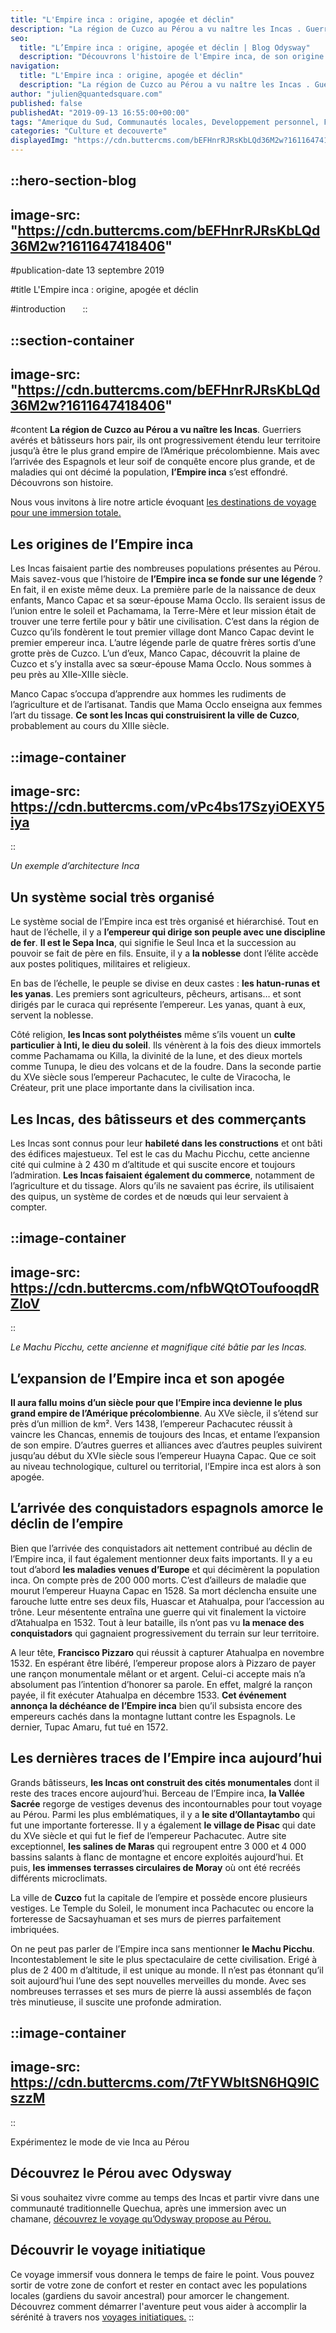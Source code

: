 ```yaml
---
title: "L'Empire inca : origine, apogée et déclin"
description: "La région de Cuzco au Pérou a vu naître les Incas . Guerriers avérés et bâtisseurs hors pair, ils ont progressivement étendu leur territoire jusqu'à être le plus grand empire de l'Amérique précolombienne. Mais avec l'arrivée des Espagnols et leur soif de conquête encore plus grande, et de maladies..."
seo:
  title: "L’Empire inca : origine, apogée et déclin | Blog Odysway"
  description: "Découvrons l'histoire de l'Empire inca, de son origine a son déclin, en passant par son apogée et ses constructions spectaculaires."
navigation:
  title: "L'Empire inca : origine, apogée et déclin"
  description: "La région de Cuzco au Pérou a vu naître les Incas . Guerriers avérés et bâtisseurs hors pair, ils ont progressivement étendu leur territoire jusqu'à être le plus grand empire de l'Amérique précolombienne. Mais avec l'arrivée des Espagnols et leur soif de conquête encore plus grande, et de maladies..."
author: "julien@quantedsquare.com"
published: false
publishedAt: "2019-09-13 16:55:00+00:00"
tags: "Amerique du Sud, Communautés locales, Developpement personnel, Famille, Perou"
categories: "Culture et decouverte"
displayedImg: "https://cdn.buttercms.com/bEFHnrRJRsKbLQd36M2w?1611647418406"
---
```


::hero-section-blog
---
image-src: "https://cdn.buttercms.com/bEFHnrRJRsKbLQd36M2w?1611647418406"
---
#publication-date
13 septembre 2019

#title
L'Empire inca : origine, apogée et déclin

#introduction
      
::

::section-container
---
image-src: "https://cdn.buttercms.com/bEFHnrRJRsKbLQd36M2w?1611647418406"
---
#content
**La région de Cuzco au Pérou a vu naître les Incas**. Guerriers avérés et bâtisseurs hors pair, ils ont progressivement étendu leur territoire jusqu’à être le plus grand empire de l’Amérique précolombienne. Mais avec l’arrivée des Espagnols et leur soif de conquête encore plus grande, et de maladies qui ont décimé la population, **l’Empire inca** s’est effondré. Découvrons son histoire.

Nous vous invitons à lire notre article évoquant [les destinations de voyage pour une immersion totale.](https://odysway.com/ou-partir-voyage-immersion-totale)

## Les origines de l’Empire inca

Les Incas faisaient partie des nombreuses populations présentes au Pérou. Mais savez-vous que l’histoire de **l’Empire inca se fonde sur une légende** ? En fait, il en existe même deux. La première parle de la naissance de deux enfants, Manco Capac et sa sœur-épouse Mama Occlo. Ils seraient issus de l’union entre le soleil et Pachamama, la Terre-Mère et leur mission était de trouver une terre fertile pour y bâtir une civilisation. C’est dans la région de Cuzco qu’ils fondèrent le tout premier village dont Manco Capac devint le premier empereur inca. L’autre légende parle de quatre frères sortis d’une grotte près de Cuzco. L’un d’eux, Manco Capac, découvrit la plaine de Cuzco et s’y installa avec sa sœur-épouse Mama Occlo. Nous sommes à peu près au XIIe-XIIIe siècle.

Manco Capac s’occupa d’apprendre aux hommes les rudiments de l’agriculture et de l’artisanat. Tandis que Mama Occlo enseigna aux femmes l’art du tissage. **Ce sont les Incas qui construisirent la ville de Cuzco**, probablement au cours du XIIIe siècle.

::image-container
---
image-src: https://cdn.buttercms.com/vPc4bs17SzyiOEXY5iya
---
::

_Un exemple d’architecture Inca_

## Un système social très organisé

Le système social de l’Empire inca est très organisé et hiérarchisé. Tout en haut de l’échelle, il y a **l’empereur qui dirige son peuple avec une discipline de fer**. **Il est le Sepa Inca**, qui signifie le Seul Inca et la succession au pouvoir se fait de père en fils. Ensuite, il y a **la noblesse** dont l’élite accède aux postes politiques, militaires et religieux. 

En bas de l’échelle, le peuple se divise en deux castes : **les hatun-runas et les yanas**. Les premiers sont agriculteurs, pêcheurs, artisans… et sont dirigés par le curaca qui représente l’empereur. Les yanas, quant à eux, servent la noblesse.

Côté religion, **les Incas sont polythéistes** même s’ils vouent un **culte particulier à Inti, le dieu du soleil**. Ils vénèrent à la fois des dieux immortels comme Pachamama ou Killa, la divinité de la lune, et des dieux mortels comme Tunupa, le dieu des volcans et de la foudre. Dans la seconde partie du XVe siècle sous l’empereur Pachacutec, le culte de Viracocha, le Créateur, prit une place importante dans la civilisation inca.

## Les Incas, des bâtisseurs et des commerçants

Les Incas sont connus pour leur **habileté dans les constructions** et ont bâti des édifices majestueux. Tel est le cas du Machu Picchu, cette ancienne cité qui culmine à 2 430 m d’altitude et qui suscite encore et toujours l’admiration. **Les Incas faisaient également du commerce**, notamment de l’agriculture et du tissage. Alors qu’ils ne savaient pas écrire, ils utilisaient des quipus, un système de cordes et de nœuds qui leur servaient à compter.

::image-container
---
image-src: https://cdn.buttercms.com/nfbWQtOToufooqdRZIoV
---
::

_Le Machu Picchu, cette ancienne et magnifique cité bâtie par les Incas._

## L’expansion de l’Empire inca et son apogée

**Il aura fallu moins d’un siècle pour que l’Empire inca devienne le plus grand empire de l’Amérique précolombienne**. Au XVe siècle, il s’étend sur près d’un million de km². Vers 1438, l’empereur Pachacutec réussit à vaincre les Chancas, ennemis de toujours des Incas, et entame l’expansion de son empire. D’autres guerres et alliances avec d’autres peuples suivirent jusqu’au début du XVIe siècle sous l’empereur Huayna Capac. Que ce soit au niveau technologique, culturel ou territorial, l’Empire inca est alors à son apogée.

## L’arrivée des conquistadors espagnols amorce le déclin de l’empire

Bien que l’arrivée des conquistadors ait nettement contribué au déclin de l’Empire inca, il faut également mentionner deux faits importants. Il y a eu tout d’abord **les maladies venues d’Europe** et qui décimèrent la population inca. On compte près de 200 000 morts. C’est d’ailleurs de maladie que mourut l’empereur Huayna Capac en 1528. Sa mort déclencha ensuite une farouche lutte entre ses deux fils, Huascar et Atahualpa, pour l’accession au trône. Leur mésentente entraîna une guerre qui vit finalement la victoire d’Atahualpa en 1532. Tout à leur bataille, ils n’ont pas vu **la menace des conquistadors** qui gagnaient progressivement du terrain sur leur territoire.

A leur tête, **Francisco Pizzaro** qui réussit à capturer Atahualpa en novembre 1532. En espérant être libéré, l’empereur propose alors à Pizzaro de payer une rançon monumentale mêlant or et argent. Celui-ci accepte mais n’a absolument pas l’intention d’honorer sa parole. En effet, malgré la rançon payée, il fit exécuter Atahualpa en décembre 1533. **Cet événement annonça la déchéance de l’Empire inca** bien qu’il subsista encore des empereurs cachés dans la montagne luttant contre les Espagnols. Le dernier, Tupac Amaru, fut tué en 1572.

## Les dernières traces de l’Empire inca aujourd’hui

Grands bâtisseurs, **les Incas ont construit des cités monumentales** dont il reste des traces encore aujourd’hui. Berceau de l’Empire inca, **la Vallée Sacrée** regorge de vestiges devenus des incontournables pour tout voyage au Pérou. Parmi les plus emblématiques, il y a **le site d’Ollantaytambo** qui fut une importante forteresse. Il y a également **le village de Pisac** qui date du XVe siècle et qui fut le fief de l’empereur Pachacutec. Autre site exceptionnel, **les salines de Maras** qui regroupent entre 3 000 et 4 000 bassins salants à flanc de montagne et encore exploités aujourd’hui. Et puis, **les immenses terrasses circulaires de Moray** où ont été recréés différents microclimats.

La ville de **Cuzco** fut la capitale de l’empire et possède encore plusieurs vestiges. Le Temple du Soleil, le monument inca Pachacutec ou encore la forteresse de Sacsayhuaman et ses murs de pierres parfaitement imbriquées.

On ne peut pas parler de l’Empire inca sans mentionner **le Machu Picchu**. Incontestablement le site le plus spectaculaire de cette civilisation. Erigé à plus de 2 400 m d’altitude, il est unique au monde. Il n’est pas étonnant qu’il soit aujourd’hui l’une des sept nouvelles merveilles du monde. Avec ses nombreuses terrasses et ses murs de pierre là aussi assemblés de façon très minutieuse, il suscite une profonde admiration.

::image-container
---
image-src: https://cdn.buttercms.com/7tFYWbltSN6HQ9ICszzM
---
::

Expérimentez le mode de vie Inca au Pérou

## Découvrez le Pérou avec Odysway

Si vous souhaitez vivre comme au temps des Incas et partir vivre dans une communauté traditionnelle Quechua, après une immersion avec un chamane, [découvrez le voyage qu’Odysway propose au Pérou.](https://odysway.com/voyages/voyage-chamanique-perou?utm_source=Blog&utm_medium=SEO&utm_campaign=Empire_inca)

## Découvrir le voyage initiatique

Ce voyage immersif vous donnera le temps de faire le point. Vous pouvez sortir de votre zone de confort et rester en contact avec les populations locales (gardiens du savoir ancestral) pour amorcer le changement. Découvrez comment démarrer l'aventure peut vous aider à accomplir la sérénité à travers nos [voyages initiatiques.](https://odysway.com/thematiques/voyage-initiatique)
::

